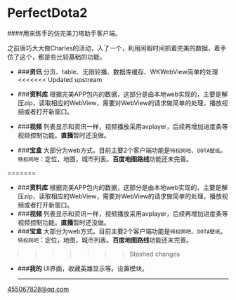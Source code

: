 # PerfectDota2

####用来练手的仿完美刀塔助手客户端。

之前唐巧大大做Charles的活动，入了一个，利用闲暇时间抓着完美的数据，着手仿了这个，都是些比较基础的功能。

* ###**资讯**
	分页、table、无限轮播、数据库缓存、WKWebView简单的处理
<<<<<<< Updated upstream

* ###**资料库**
	根据完美APP包内的数据，这部分是由本地web实现的，主要是解压zip，读取相应的WebView，需要对WebView的请求做简单的处理，播放视频或者打开新窗口。

* ###**视频**
	列表显示和资讯一样，视频播放采用avplayer，后续再增加进度条等视频控制功能。**直播**暂时还没做。

* ###**宝盒**
	大部分为web方式。目前主要2个客户端功能是`特权网吧`、`DOTA壁纸`。`特权网吧`：定位，地图，城市列表。**百度地图路线**功能还未完善。

=======
* ###**资料库**
	根据完美APP包内的数据，这部分是由本地web实现的，主要是解压zip，读取相应的WebView，需要对WebView的请求做简单的处理，播放视频或者打开新窗口。
* ###**视频**
	列表显示和资讯一样，视频播放采用avplayer，后续再增加进度条等视频控制功能。**直播**暂时还没做。
* ###**宝盒**
	大部分为web方式。目前主要2个客户端功能是`特权网吧`、`DOTA壁纸`。`特权网吧`：定位，地图，城市列表。**百度地图路线**功能还未完善。
>>>>>>> Stashed changes
* ###**我的**
	UI界面，收藏英雄显示等。设置模块。
	
	---
 <455067828@qq.com>
